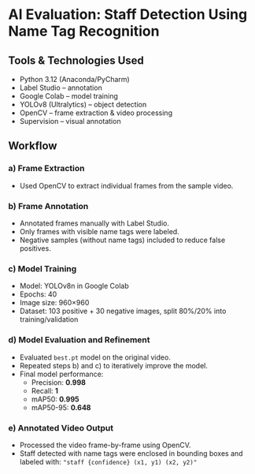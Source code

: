 # AI Evaluation: Staff Detection Using Name Tag Recognition

## Tools & Technologies Used
- Python 3.12 (Anaconda/PyCharm)
- Label Studio – annotation
- Google Colab – model training
- YOLOv8 (Ultralytics) – object detection
- OpenCV – frame extraction & video processing
- Supervision – visual annotation

## Workflow
### a) Frame Extraction
- Used OpenCV to extract individual frames from the sample video.

### b) Frame Annotation
- Annotated frames manually with Label Studio.
- Only frames with visible name tags were labeled.
- Negative samples (without name tags) included to reduce false positives.

### c) Model Training
- Model: YOLOv8n in Google Colab
- Epochs: 40
- Image size: 960×960
- Dataset: 103 positive + 30 negative images, split 80%/20% into training/validation

### d) Model Evaluation and Refinement
- Evaluated `best.pt` model on the original video.
- Repeated steps b) and c) to iteratively improve the model.
- Final model performance:
  - Precision: **0.998**
  - Recall: **1**
  - mAP50: **0.995**
  - mAP50-95: **0.648**

### e) Annotated Video Output
- Processed the video frame-by-frame using OpenCV.
- Staff detected with name tags were enclosed in bounding boxes and labeled with:
  `"staff {confidence} (x1, y1) (x2, y2)"`
